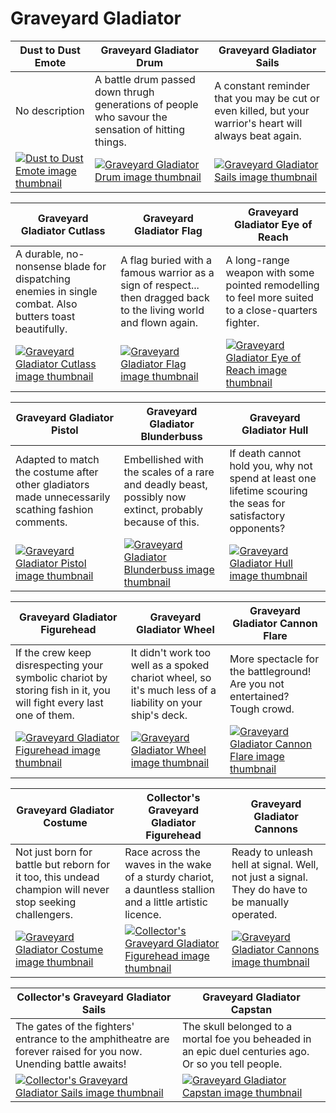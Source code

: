 # Graveyard Gladiator

| Dust to Dust Emote | Graveyard Gladiator Drum | Graveyard Gladiator Sails |
| ------------------ | ------------------------ | ------------------------- |
| No description | A battle drum passed down thrugh generations of people who savour the sensation of hitting things. | A constant reminder that you may be cut or even killed, but your warrior's heart will always beat again. |
| [![Dust to Dust Emote image thumbnail](https://seaofthieves.wiki.gg/images/0/01/Dust_to_Dust_Emote.png)](https://seaofthieves.wiki.gg/wiki/Dust_to_Dust_Emote) | [![Graveyard Gladiator Drum image thumbnail](https://seaofthieves.wiki.gg/images/f/fc/Graveyard_Gladiator_Drum.png)](https://seaofthieves.wiki.gg/wiki/Graveyard_Gladiator_Drum) | [![Graveyard Gladiator Sails image thumbnail](https://seaofthieves.wiki.gg/images/5/51/Graveyard_Gladiator_Sails.png)](https://seaofthieves.wiki.gg/wiki/Graveyard_Gladiator_Sails) |

| Graveyard Gladiator Cutlass | Graveyard Gladiator Flag | Graveyard Gladiator Eye of Reach |
| --------------------------- | ------------------------ | -------------------------------- |
| A durable, no-nonsense blade for dispatching enemies in single combat. Also butters toast beautifully. | A flag buried with a famous warrior as a sign of respect... then dragged back to the living world and flown again. | A long-range weapon with some pointed remodelling to feel more suited to a close-quarters fighter. |
| [![Graveyard Gladiator Cutlass image thumbnail](https://seaofthieves.wiki.gg/images/7/7b/Graveyard_Gladiator_Cutlass.png)](https://seaofthieves.wiki.gg/wiki/Graveyard_Gladiator_Cutlass) | [![Graveyard Gladiator Flag image thumbnail](https://seaofthieves.wiki.gg/images/6/6a/Graveyard_Gladiator_Flag.png)](https://seaofthieves.wiki.gg/wiki/Graveyard_Gladiator_Flag) | [![Graveyard Gladiator Eye of Reach image thumbnail](https://seaofthieves.wiki.gg/images/0/0b/Graveyard_Gladiator_Eye_of_Reach.png)](https://seaofthieves.wiki.gg/wiki/Graveyard_Gladiator_Eye_of_Reach) |

| Graveyard Gladiator Pistol | Graveyard Gladiator Blunderbuss | Graveyard Gladiator Hull |
| -------------------------- | ------------------------------- | ------------------------ |
| Adapted to match the costume after other gladiators made unnecessarily scathing fashion comments. | Embellished with the scales of a rare and deadly beast, possibly now extinct, probably because of this. | If death cannot hold you, why not spend at least one lifetime scouring the seas for satisfactory opponents? |
| [![Graveyard Gladiator Pistol image thumbnail](https://seaofthieves.wiki.gg/images/3/30/Graveyard_Gladiator_Pistol.png)](https://seaofthieves.wiki.gg/wiki/Graveyard_Gladiator_Pistol) | [![Graveyard Gladiator Blunderbuss image thumbnail](https://seaofthieves.wiki.gg/images/d/d1/Graveyard_Gladiator_Blunderbuss.png)](https://seaofthieves.wiki.gg/wiki/Graveyard_Gladiator_Blunderbuss) | [![Graveyard Gladiator Hull image thumbnail](https://seaofthieves.wiki.gg/images/d/d5/Graveyard_Gladiator_Hull.png)](https://seaofthieves.wiki.gg/wiki/Graveyard_Gladiator_Hull) |

| Graveyard Gladiator Figurehead | Graveyard Gladiator Wheel | Graveyard Gladiator Cannon Flare |
| ------------------------------ | ------------------------- | -------------------------------- |
| If the crew keep disrespecting your symbolic chariot by storing fish in it, you will fight every last one of them. | It didn't work too well as a spoked chariot wheel, so it's much less of a liability on your ship's deck. | More spectacle for the battleground! Are you not entertained? Tough crowd. |
| [![Graveyard Gladiator Figurehead image thumbnail](https://seaofthieves.wiki.gg/images/f/fc/Graveyard_Gladiator_Figurehead.png)](https://seaofthieves.wiki.gg/wiki/Graveyard_Gladiator_Figurehead) | [![Graveyard Gladiator Wheel image thumbnail](https://seaofthieves.wiki.gg/images/f/f9/Graveyard_Gladiator_Wheel.png)](https://seaofthieves.wiki.gg/wiki/Graveyard_Gladiator_Wheel) | [![Graveyard Gladiator Cannon Flare image thumbnail](https://seaofthieves.wiki.gg/images/e/e9/Graveyard_Gladiator_Cannon_Flare.png)](https://seaofthieves.wiki.gg/wiki/Graveyard_Gladiator_Cannon_Flare) |

| Graveyard Gladiator Costume | Collector's Graveyard Gladiator Figurehead | Graveyard Gladiator Cannons |
| --------------------------- | ------------------------------------------ | --------------------------- |
| Not just born for battle but reborn for it too, this undead champion will never stop seeking challengers. | Race across the waves in the wake of a sturdy chariot, a dauntless stallion and a little artistic licence. | Ready to unleash hell at signal. Well, not just a signal. They do have to be manually operated. |
| [![Graveyard Gladiator Costume image thumbnail](https://seaofthieves.wiki.gg/images/c/c4/Graveyard_Gladiator_Costume.png)](https://seaofthieves.wiki.gg/wiki/Graveyard_Gladiator_Costume) | [![Collector's Graveyard Gladiator Figurehead image thumbnail](https://seaofthieves.wiki.gg/images/e/eb/Collector%27s_Graveyard_Gladiator_Figurehead.png)](https://seaofthieves.wiki.gg/wiki/Collector's_Graveyard_Gladiator_Figurehead) | [![Graveyard Gladiator Cannons image thumbnail](https://seaofthieves.wiki.gg/images/9/9d/Graveyard_Gladiator_Cannons.png)](https://seaofthieves.wiki.gg/wiki/Graveyard_Gladiator_Cannons) |

| Collector's Graveyard Gladiator Sails | Graveyard Gladiator Capstan |
| ------------------------------------- | --------------------------- |
| The gates of the fighters' entrance to the amphitheatre are forever raised for you now. Unending battle awaits! | The skull belonged to a mortal foe you beheaded in an epic duel centuries ago. Or so you tell people. |
| [![Collector's Graveyard Gladiator Sails image thumbnail](https://seaofthieves.wiki.gg/images/6/66/Collector%27s_Graveyard_Gladiator_Sails.png)](https://seaofthieves.wiki.gg/wiki/Collector's_Graveyard_Gladiator_Sails) | [![Graveyard Gladiator Capstan image thumbnail](https://seaofthieves.wiki.gg/images/2/2c/Graveyard_Gladiator_Capstan.png)](https://seaofthieves.wiki.gg/wiki/Graveyard_Gladiator_Capstan) |
